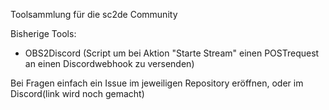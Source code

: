 Toolsammlung für die sc2de Community

Bisherige Tools:
  - OBS2Discord (Script um bei Aktion "Starte Stream" einen POSTrequest an einen Discordwebhook zu versenden)

Bei Fragen einfach ein Issue im jeweiligen Repository eröffnen, oder im Discord(link wird noch gemacht)
